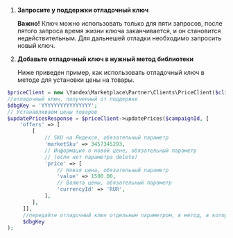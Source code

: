 1. **Запросите у поддержки отладочный ключ**
   
   **Важно!** Ключ можно использовать только для пяти запросов, после пятого запроса время жизни ключа заканчивается, и он становится недействительным. Для дальнешей отладки необходимо запросить новый ключ.

2. **Добавьте отладочный ключ в нужный метод библиотеки**
    
    Ниже приведен пример, как использовать отладочный ключ в методе для установки цены на товары.
  ```php
$priceClient = new \Yandex\Marketplace\Partner\Clients\PriceClient($clientId, $token);
//отладочный ключ, полученный от поддержки
$dbgKey = 'YYYYYYYYYYYYYYYY';
  // Устанавливаем цены товаров
  $updatePricesResponse = $priceClient->updatePrices($campaignId, [
      'offers' => [
          [
              // SKU на Яндексе, обязательный параметр        
              'marketSku' => 3457345293,
              // Информация о новой цене, обязательный параметр
              // (если нет параметра delete)            
              'price' => [
                  // Новая цена, обязательный параметр            
                  'value' => 1500.00, 
                  // Валюта цены, обязательный параметр                
                  'currencyId' => 'RUR',
              ],
          ],            
       ]],
       //передайте отладочный ключ отдельным параметром, в метод, в котором нужно его использовать
       $dbgKey
);
  ```